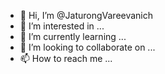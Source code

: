 - 👋 Hi, I’m @JaturongVareevanich
- 👀 I’m interested in ...
- 🌱 I’m currently learning ...
- 💞️ I’m looking to collaborate on ...
- 📫 How to reach me ...

<!---
JaturongVareevanich/JaturongVareevanich is a ✨ special ✨ repository because its `README.md` (this file) appears on your GitHub profile.
You can click the Preview link to take a look at your changes.
--->
